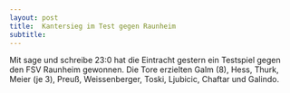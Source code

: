 ```yaml
---
layout: post
title:  Kantersieg im Test gegen Raunheim
subtitle:  
---
```


Mit sage und schreibe 23:0 hat die Eintracht gestern ein Testspiel gegen den FSV Raunheim gewonnen. Die Tore erzielten Galm (8), Hess, Thurk, Meier (je 3), Preuß, Weissenberger, Toski, Ljubicic, Chaftar und Galindo.


